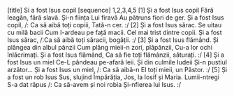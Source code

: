 [title] Si a fost Isus copil
[sequence] 1,2,3,4,5
[1]
Și a fost Isus copil
Fără leagăn, fără slavă.
Și-n ființa Lui firavă
Au pătruns fiori de ger.
Și a fost Isus copil,
/: Ca să aibă toți copiii, Tată-n cer. :/
[2]
Și a fost Isus sărac.
Se uitau cu milă bacii
Cum I-ardeau pe față macii.
Cel mai trist dintre copii.
Și a fost Isus sărac,
/:Ca să aibă toți săracii, bogății. :/
[3]
Și a fost Isus flămând.
Și plângea din albul pânzii
Cum plâng mieii-n zori, plăpânzii,
Cu-a lor ochi înlăcrimați.
Și a fost Isus flămând,
Ca să fie toți flămânzii, săturați. :/
[4]
Și a fost Isus un miel
Ce-L pândeau pe-afară leii.
Și din culmile Iudeii
Și-n pustiul arzător...
Și a fost Isus un miel,
/: Ca să aibă-n El toți mieii, un Păstor. :/
[5]
Și a fost un rob Isus
Sus, slujind Împărăția,
Jos, la Iosif și Maria.
Lumii-ntregi S-a dat răpus
/: Ca să-avem și noi robia
Și-nfierea lui Isus. :/

